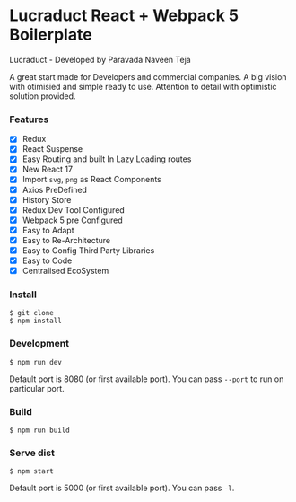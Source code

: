 Lucraduct React + Webpack 5 Boilerplate
===

Lucraduct - Developed by Paravada Naveen Teja

A great start made for Developers and commercial companies. A big vision with otimisied and simple ready to use. Attention to detail with optimistic solution provided. 

### Features
- [x] Redux
- [x] React Suspense
- [x] Easy Routing and built In Lazy Loading routes
- [x] New React 17 
- [x] Import `svg`, `png` as React Components  
- [x] Axios PreDefined
- [x] History Store
- [x] Redux Dev Tool Configured
- [x] Webpack 5 pre Configured 
- [x] Easy to Adapt
- [x] Easy to Re-Architecture
- [x] Easy to Config Third Party Libraries
- [x] Easy to Code   
- [x] Centralised EcoSystem

### Install

```$shell
$ git clone 
$ npm install
```

### Development

```$shell
$ npm run dev
```

Default port is 8080 (or first available port). You can pass `--port` to run on particular port.

### Build

```$shell
$ npm run build
```

### Serve dist

```$shell
$ npm start
```

Default port is 5000 (or first available port). You can pass `-l`.


